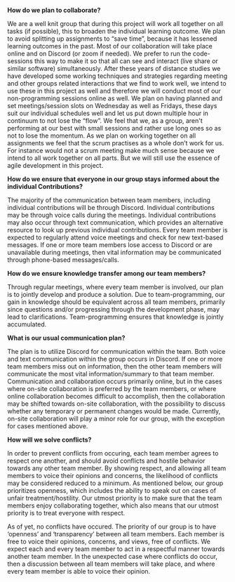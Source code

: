 **How do we plan to collaborate?**

We are a well knit group that during this project will work all together on all tasks (if possible), this to broaden the individual learning outcome. We plan to avoid splitting up assignments to “save time”, because it has lessened learning outcomes in the past.
Most of our collaboration will take place online and on Discord (or zoom if needed). We prefer to run the code-sessions this way to make it so that all can see and interact (live share or similar software) simultaneously. After these years of distance studies we have developed some working techniques and strategies regarding meeting and other groups related interactions that we find to work well, we intend to use these in this project as well and therefore we will conduct most of our non-programming sessions online as well. 
We plan on having planned and set meetings/session slots on Wednesday as well as Fridays, these days suit our individual schedules well and let us put down multiple hour in continuum to not lose the “flow”. We feel that we, as a group, aren't performing at our best with small sessions and rather use long ones so as not to lose the momentum.
As we plan on working together on all assignments we feel that the scrum practises as a whole don’t work for us. For instance would not a scrum meeting make much sense because we intend to all work together on all parts. But we will still use the essence of agile development in this project. 

**How do we ensure that everyone in our group stays informed about the individual Contributions?**

The majority of the communication between team members, including individual contributions will be through Discord. Individual contributions may be through voice calls during the meetings. Individual contributions may also occur through text communication, which provides an alternative resource to look up previous individual contributions. Every team member is expected to regularly attend voice meetings and check for new text-based messages.
If one or more team members lose access to Discord or are unavailable during meetings, then vital information may be communicated through phone-based messages/calls.

**How do we ensure knowledge transfer among our team members?**

Through regular meetings, where every team member is involved, our plan is to jointly develop and produce a solution. Due to team-programming, our gain in knowledge should be equivalent across all team members, primarily since questions and/or progressing through the development phase, may lead to clarifications. Team-programming ensures that knowledge is jointly accumulated.

**What is our usual communication plan?**

The plan is to utilize Discord for communication within the team. Both voice and text communication within the group occurs in Discord. If one or more team members miss out on information, then the other team members will communicate the most vital information/summary to that team member. Communication and collaboration occurs primarily online, but in the cases where on-site collaboration is preferred by the team members, or where online collaboration becomes difficult to accomplish, then the collaboration may be shifted towards on-site collaboration, with the possibility to discuss whether any temporary or permanent changes would be made. Currently, on-site collaboration will play a minor role for our group, with the exception for cases mentioned above.

**How will we solve conflicts?**

In order to prevent conflicts from occuring, each team member agrees to respect one another, and should avoid conflicts and hostile behavior towards any other team member. By showing respect, and allowing all team members to voice their opinions and concerns, the likelihood of conflicts may be considered reduced to a minimum. As mentioned below, our group prioritizes openness, which includes the ability to speak out on cases of unfair treatment/hostility. Our utmost priority is to make sure that the team members enjoy collaborating together, which also means that our utmost priority is to treat everyone with respect.

As of yet, no conflicts have occured. The priority of our group is to have ‘openness’ and ‘transparency’ between all team members. Each member is free to voice their opinions, concerns, and views, free of conflicts. We expect each and every team member to act in a respectful manner towards another team member.
In the unexpected case where conflicts do occur, then a discussion between all team members will take place, and where every team member is able to voice their opinion. 
